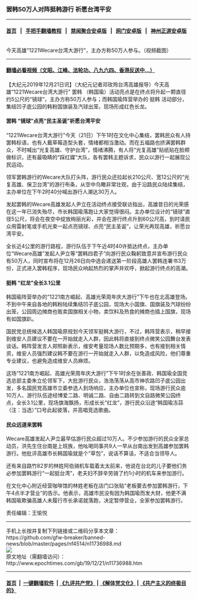 ### 罢韩50万人对阵挺韩游行 祈愿台湾平安
------------------------

#### [首页](https://github.com/gfw-breaker/banned-news/blob/master/README.md) &nbsp;&nbsp;|&nbsp;&nbsp; [手把手翻墙教程](https://github.com/gfw-breaker/guides/wiki) &nbsp;&nbsp;|&nbsp;&nbsp; [禁闻聚合安卓版](https://github.com/gfw-breaker/bn-android) &nbsp;&nbsp;|&nbsp;&nbsp; [网门安卓版](https://github.com/oGate2/oGate) &nbsp;&nbsp;|&nbsp;&nbsp; [神州正道安卓版](https://github.com/SzzdOgate/update) 



<div><img alt="" class="aligncenter wp-post-image" src="http://i.epochtimes.com/assets/uploads/2019/12/79824634_2871900382847402_5890376680995815424_o-600x400-1.jpg"/>
<div class="red16 caption">
 <p>
  今天高雄“1221Wecare台湾大游行”，主办方称50万人参与。（视频截图）
 </p>
</div>
</div><hr/>

#### [翻墙必看视频（文昭、江峰、法轮功、八九六四、香港反送中...）](https://github.com/gfw-breaker/banned-news/blob/master/pages/link3.md)

<div><p>
 【大纪元2019年12月21日讯】（大纪元记者邓玫玲台湾高雄报导）今天高雄“1221Wecare台湾大游行”
 <ok href="http://www.epochtimes.com/gb/tag/%E7%BD%A2%E9%9F%A9.html">
  罢韩
 </ok>
 （韩国瑜）活动亮点是在终点将升起一颗直径约5公尺的“镜球”，主办方称50万人参与；而韩国瑜阵营举办的
 <ok href="http://www.epochtimes.com/gb/tag/%E6%8C%BA%E9%9F%A9.html">
  挺韩
 </ok>
 活动部分，集结凹子底公园的韩粉国旗装及汽球出笼，现场形成红色长龙。
</p>
<h4>
 <ok href="http://www.epochtimes.com/gb/tag/%E7%BD%A2%E9%9F%A9.html">
  罢韩
 </ok>
 “镜球”点亮“民主圣诞”祈愿台湾平安
</h4>
<p>
 “1221Wecare台湾大游行”今天（21日）下午1时在文化中心集结，罢韩民众有人持罢韩标语，也有人戴草莓造型头套，情绪都相当激动。而在五福路也挤满罢韩群众，不时喊出“光复高雄、守护台湾”，情绪沸腾，有人将“光复高雄”贴纸贴在脸颊做标识，还有最吸睛的“踩红媒”大队，各有罢韩主题诉求，民众以游行一起展现公民运动。
</p>
<p>
 领军罢韩游行的Wecare大队打头阵，游行民众还拉起长210公尺、宽12公尺的“光复高雄、保卫台湾”的游行布条，从空中鸟瞰非常壮观，由于沿路民众陆续集结，主办单位在下午2时40分喊出游行人潮达30万人。
</p>
<p>
 发起罢韩的Wecare高雄发起人尹立在活动终点接受联访指出，高雄昔日的光荣感在这一年已消失殆尽，市长韩国瑜落跑让大家觉得很闷。主办单位设计的“镜球”直径5公尺，将会在夜空中绽放绚丽光彩，并会在游行终点升到60公尺高，到时请民众用雷射笔或手机光束一起点亮镜球、点亮“民主圣诞”，让荣光再现高雄，祈愿台湾平安。
</p>
<p>
 全长近4公里的游行路程，游行队伍于下午近4时40许抵达终点，主办单位“Wecare高雄”发起人尹立等“罢韩四君子”向游行民众鞠躬致意并宣布游行民众有50万人，同时宣布将在12月26日向中选会递送第一阶段高雄人罢韩连署书3万份，正式进入罢韩程序，现场民众响起热烈的掌声并欢呼，掀起游行终点的高潮。
</p>
<p>
 <center>
 </center>
</p>
<h4>
 <ok href="http://www.epochtimes.com/gb/tag/%E6%8C%BA%E9%9F%A9.html">
  挺韩
 </ok>
 “红龙”全长3.1公里
</h4>
<p>
 韩国瑜阵营举办的“1221南方崛起、高雄光荣周年庆大游行”下午也在北高雄登场。不到中午来自各地的韩粉陆续集结凹子底公园，现场大小国旗、国旗装及汽球纷纷出笼，公园周边摊商也贩卖国旗相关小物，卖饮料及热食的摊商也插上国旗，现场有如国旗趴。
</p>
<p>
 国民党总统候选人韩国瑜原规划今天领军挺韩大游行，不过，韩阵营表示，稍早接到维安人员建议不要在一开始就走入人群，因此韩将直接到终点微笑公园舞台发表谈话。韩阵营发言人郑照新表示，维安考量现场人数比预期多，也有接到相关情资，维安人员强烈建议韩不要在游行一开始就走入人群，以免造成风险，他们尊重专业建议，也避免造成维安人员麻烦。
</p>
<p>
 这场“1221南方崛起、高雄光荣周年庆大游行”下午1时余在张善政、韩国瑜全国竞选总部主委朱立伦领军下，大批游行民众，浩浩荡荡从高市神农路凹子底公园出发，多名国民党高雄市立委参选人到场响应，主办单位也宣称，现场游行民众逾10万人、游行队伍途经博爱二路、明诚二路、自由二路转到文自路微笑公园终点，全长3.1公里，现场旗海飘扬，形成长长“红龙”，游行民众沿途“韩国瑜冻蒜（注：当选）”口号此起彼落，并高唱竞选歌曲。
</p>
<h4>
 民众远道来罢韩
</h4>
<p>
 Wecare高雄发起人尹立最早估游行民众超过10万人。不少参加游行的民众全家总动员，洪先生住台南是上班族，他吆喝同事共9人一早从台南出发到高雄参加罢韩游行。他批评高雄市长韩国瑜就是个“草包”，说话不算话，不适合当领导人。
</p>
<p>
 还有来自路竹82岁的林姓阿伯骑机车载着太太前来，他说在台北的儿子要他们务必参加罢韩游行“一起挺台湾”，老夫妇不辞辛劳骑了约1小时的机车来参加游行。
</p>
<p>
 在文化中心附近经营咖啡馆的林姓老板在店门口张贴“老板要去参加罢韩游行，下午4点半才营业”的告示。他表示，高雄市民没有因为韩国瑜而发大财，他更不满韩国瑜欺骗高雄人未履行市长承诺就落跑，决定暂停营业，全家参加罢韩游行。
</p>
<p>
 <center>
 </center>
 责任编辑：王愉悦
</p>
</div>
<hr/>
手机上长按并复制下列链接或二维码分享本文章：<br/>
https://github.com/gfw-breaker/banned-news/blob/master/pages/nf4514/n11736988.md <br/>
<a href='https://github.com/gfw-breaker/banned-news/blob/master/pages/nf4514/n11736988.md'><img src='https://github.com/gfw-breaker/banned-news/blob/master/pages/nf4514/n11736988.md.png'/></a> <br/>
原文地址（需翻墙访问）：http://www.epochtimes.com/gb/19/12/21/n11736988.htm


------------------------
#### [首页](https://github.com/gfw-breaker/banned-news/blob/master/README.md) &nbsp;|&nbsp; [一键翻墙软件](https://github.com/gfw-breaker/nogfw/blob/master/README.md) &nbsp;| [《九评共产党》](https://github.com/gfw-breaker/9ping.md/blob/master/README.md#九评之一评共产党是什么) | [《解体党文化》](https://github.com/gfw-breaker/jtdwh.md/blob/master/README.md) | [《共产主义的终极目的》](https://github.com/gfw-breaker/gczydzjmd.md/blob/master/README.md)


<img src='http://gfw-breaker.win/banned-news/pages/nf4514/n11736988.md' width='0px' height='0px'/>